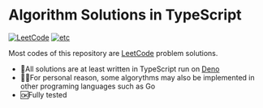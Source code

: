 # Algorithm Solutions in TypeScript

[![LeetCode](https://github.com/yukisato/algorithms/workflows/LeetCode/badge.svg?branch=master)](https://github.com/yukisato/algorithms/actions?query=workflow%3ALeetCode)
[![etc](https://github.com/yukisato/algorithms/workflows/etc/badge.svg?branch=master)](https://github.com/yukisato/algorithms/actions?query=workflow%3Aetc)

Most codes of this repository are [LeetCode](https://leetcode.com/) problem solutions.

 - 💯All solutions are at least written in TypeScript run on [Deno](https://deno.land)
 - 🦸‍♂️️For personal reason, some algorythms may also be implemented in other programing languages such as Go
 - 🆗Fully tested
